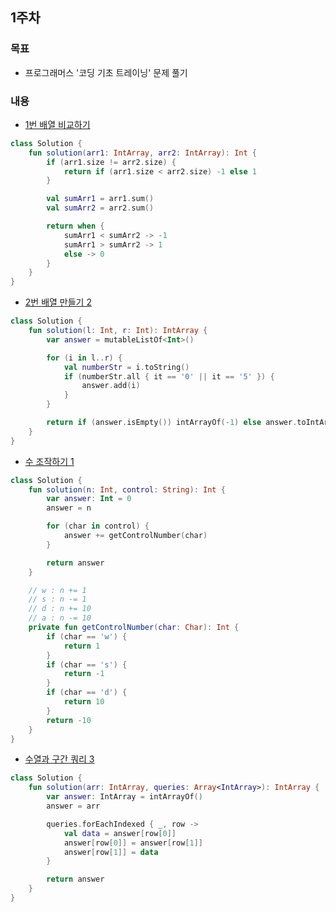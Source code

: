 ## 1주차

### 목표

- 프로그래머스 '코딩 기초 트레이닝' 문제 풀기

### 내용

- [1번 배열 비교하기](https://school.programmers.co.kr/learn/courses/30/lessons/181856?language=kotlin)

```kotlin
class Solution {
    fun solution(arr1: IntArray, arr2: IntArray): Int {
        if (arr1.size != arr2.size) {
            return if (arr1.size < arr2.size) -1 else 1
        }

        val sumArr1 = arr1.sum()
        val sumArr2 = arr2.sum()

        return when {
            sumArr1 < sumArr2 -> -1
            sumArr1 > sumArr2 -> 1
            else -> 0
        }
    }
}
```

- [2번 배열 만들기 2](https://school.programmers.co.kr/learn/courses/30/lessons/181921?language=kotlin)

```kotlin
class Solution {
    fun solution(l: Int, r: Int): IntArray {
        var answer = mutableListOf<Int>()

        for (i in l..r) {
            val numberStr = i.toString()
            if (numberStr.all { it == '0' || it == '5' }) {
                answer.add(i)
            }
        }

        return if (answer.isEmpty()) intArrayOf(-1) else answer.toIntArray()
    }
}
```

- [수 조작하기 1](https://school.programmers.co.kr/learn/courses/30/lessons/181926?language=kotlin)

```kotlin
class Solution {
    fun solution(n: Int, control: String): Int {
        var answer: Int = 0
        answer = n

        for (char in control) {
            answer += getControlNumber(char)
        }

        return answer
    }

    // w : n += 1
    // s : n -= 1
    // d : n += 10
    // a : n -= 10
    private fun getControlNumber(char: Char): Int {
        if (char == 'w') {
            return 1
        }
        if (char == 's') {
            return -1
        }
        if (char == 'd') {
            return 10
        }
        return -10
    }
}
```

- [수열과 구간 쿼리 3](https://school.programmers.co.kr/learn/courses/30/lessons/181924?language=kotlin)

```kotlin
class Solution {
    fun solution(arr: IntArray, queries: Array<IntArray>): IntArray {
        var answer: IntArray = intArrayOf()
        answer = arr

        queries.forEachIndexed { _, row ->
            val data = answer[row[0]]
            answer[row[0]] = answer[row[1]]
            answer[row[1]] = data
        }

        return answer
    }
}
```
